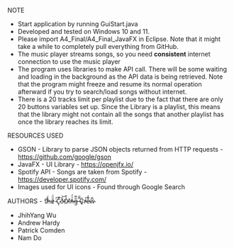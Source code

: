 NOTE
  - Start application by running GuiStart.java
  - Developed and tested on Windows 10 and 11.
  - Please import A4_Final/A4_Final_JavaFX in Eclipse. Note that it might take a while to completely pull everything from GitHub.
  - The music player streams songs, so you need **consistent** internet connection to use the music player
  - The program uses libraries to make API call. There will be some waiting and loading in the background as the API data is being retrieved. Note that the program might freeze and resume its normal operation afterward if you try to search/load songs without internet.
  - There is a 20 tracks limit per playlist due to the fact that there are only 20 buttons variables set up. Since the Library is a playlist, this means that the library might not contain all the songs that another playlist has once the library reaches its limit.

RESOURCES USED
  - GSON        - Library to parse JSON objects returned from HTTP requests - https://github.com/google/gson
  - JavaFX      - UI Library - https://openjfx.io/
  - Spotify API - Songs are taken from Spotify - https://developer.spotify.com/
  - Images used for UI icons - Found through Google Search

AUTHORS - †̸̄̎h̵̀͗ê̷̈̈́ ̵̈͠Ç̷̾̚ð̷̑͝Ð̵̾̽ï̸̛̓ñ̶́̈́g̶̅̿ ̶̿̋Ḉ̷̓ŕ̴͠ê̴̂̒w̴͆̌	
  - JhihYang Wu
  - Andrew Hardy
  - Patrick Comden
  - Nam Do
